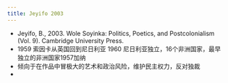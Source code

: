 ```yaml
---
title: Jeyifo 2003
---
```


- Jeyifo, B., 2003. Wole Soyinka: Politics, Poetics, and Postcolonialism (Vol. 9). Cambridge University Press.
- 1959 索因卡从英国回到尼日利亚 1960 尼日利亚独立，16个非洲国家，最早独立的非洲国家1957加纳
- 倾向于在作品中冒极大的艺术和政治风险，维护民主权力，反对独裁
-